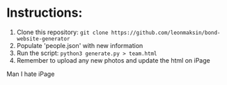 # Instructions:
1. Clone this repository: `git clone https://github.com/leonmaksin/bond-website-generator`
2. Populate 'people.json' with new information
3. Run the script: `python3 generate.py > team.html`
4. Remember to upload any new photos and update the html on iPage

Man I hate iPage
